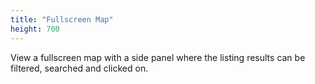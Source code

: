 ```yaml
---
title: "Fullscreen Map"
height: 700
---
```


View a fullscreen map with a side panel where the listing results can be filtered, searched and clicked on.
